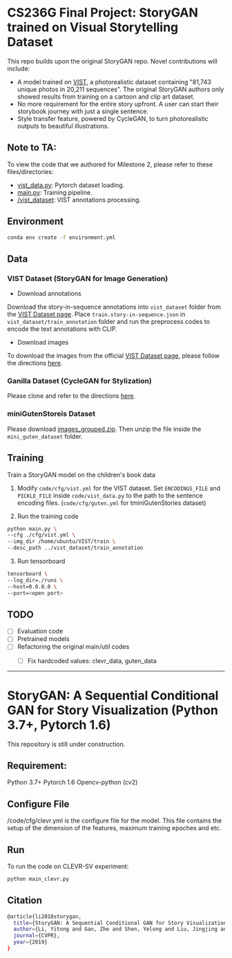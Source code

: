 # CS236G Final Project: StoryGAN trained on Visual Storytelling Dataset  

This repo builds upon the original StoryGAN repo. Novel contributions will include:
- A model trained on [VIST](https://visionandlanguage.net/VIST/), a photorealistic dataset containing "81,743 unique photos in 20,211 sequences". The original StoryGAN authors only showed results from training on a cartoon and clip art dataset.
- No more requirement for the entire story upfront. A user can start their storybook journey with just a single sentence.
- Style transfer feature, powered by CycleGAN, to turn photorealistic outputs to beautiful illustrations.

## Note to TA:
To view the code that we authored for Milestone 2, please refer to these files/directories:
- [vist_data.py](https://github.com/eunjeeSung/StoryGAN/blob/master/code/vist_data.py): Pytorch dataset loading.
- [main.py](https://github.com/eunjeeSung/StoryGAN/blob/master/code/main.py): Training pipeline.
- [/vist_dataset](https://github.com/eunjeeSung/StoryGAN/tree/master/vist_dataset): VIST annotations processing.

## Environment

```bash
conda env create -f environment.yml
```

## Data

### VIST Dataset (StoryGAN for Image Generation)

- Download annotations

Download the story-in-sequence annotations into `vist_dataset` folder from the [VIST Dataset page](http://visionandlanguage.net/VIST/dataset.html). Place `train.story-in-sequence.json` in `vist_dataset/train_annotation` folder and run the preprocess codes to encode the text annotations with CLIP.

- Download images

To download the images from the official [VIST Dataset page](http://visionandlanguage.net/VIST/dataset.html), please follow the directions [here](https://www.quora.com/How-do-I-download-a-very-large-file-from-Google-Drive/answer/Shane-F-Carr?ch=10&share=6509af0d&srid=hoGGk).

### Ganilla Dataset (CycleGAN for Stylization)

Please clone and refer to the directions [here](https://github.com/mirapartha/ganilla).

### miniGutenStoreis Dataset

Please download [images_grouped.zip](https://drive.google.com/file/d/10w-00iDJwdEumn61Z0m_ZVyEjeqSo2c3/view?usp=sharing).
Then unzip the file inside the `mini_guten_dataset` folder.


## Training

Train a StoryGAN model on the children's book data

1. Modify `code/cfg/vist.yml` for the VIST dataset. Set `ENCODINGS_FILE` and `PICKLE_FILE` inside `code/vist_data.py` to the path to the sentence encoding files.
(`code/cfg/guten.yml` for tminiGutenStories dataset)

2. Run the training code

```bash
python main.py \
--cfg ./cfg/vist.yml \
--img_dir /home/ubuntu/VIST/train \
--desc_path ../vist_dataset/train_annotation
```

3. Run tensorboard

```bash
tensorboard \
--log_dir=./runs \
--host=0.0.0.0 \
--port=<open port>
```

## TODO

- [ ] Evaluation code
- [ ] Pretrained models
- [ ] Refactoring the original main/util codes
  - [ ] Fix hardcoded values: clevr_data, guten_data


---

# StoryGAN: A Sequential Conditional GAN for Story Visualization (Python 3.7+, Pytorch 1.6)
This repository is still under construction. 

## Requirement:
Python 3.7+
Pytorch 1.6
Opencv-python (cv2)

## Configure File
/code/cfg/clevr.yml is the configure file for the model. This file contains the setup of the dimension of the features, maximum training epoches and etc.


## Run
To run the code on CLEVR-SV experiment:
```bash
python main_clevr.py
```

## Citation
```bash
@article{li2018storygan,
  title={StoryGAN: A Sequential Conditional GAN for Story Visualization},
  author={Li, Yitong and Gan, Zhe and Shen, Yelong and Liu, Jingjing and Cheng, Yu and Wu, Yuexin and Carin, Lawrence and Carlson, David and Gao, Jianfeng},
  journal={CVPR},
  year={2019}
}
```
